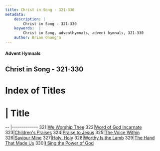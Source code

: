 ```yaml
---
title: Christ in Song - 321-330
metadata:
    description: |
        Christ in Song - 321-330
    keywords:  |
        Christ in Song, adventhymnals, advent hymnals, 321-330
    author: Brian Onang'o
---
```


#### Advent Hymnals
## Christ in Song - 321-330

# Index of Titles
# | Title                        
-- |-------------
321|[We Worship Thee](/christ-in-song/CIS/301-400/321-330/We-Worship-Thee)
322|[Word of God Incarnate](/christ-in-song/CIS/301-400/321-330/Word-of-God-Incarnate)
323|[Children's Praises](/christ-in-song/CIS/301-400/321-330/Children's-Praises)
324|[Praise to Jesus](/christ-in-song/CIS/301-400/321-330/Praise-to-Jesus)
325|[The Voice Within](/christ-in-song/CIS/301-400/321-330/The-Voice-Within)
326|[Saviour Mine](/christ-in-song/CIS/301-400/321-330/Saviour-Mine)
327|[Holy, Holy](/christ-in-song/CIS/301-400/321-330/Holy,-Holy)
328|[Worthy Is the Lamb](/christ-in-song/CIS/301-400/321-330/Worthy-Is-the-Lamb)
329|[The Hand That Made Us](/christ-in-song/CIS/301-400/321-330/The-Hand-That-Made-Us)
330|[I Sing the Power of God](/christ-in-song/CIS/301-400/321-330/I-Sing-the-Power-of-God)